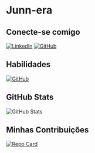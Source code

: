 # Junn-era

## Conecte-se comigo
[![LinkedIn](https://img.shields.io/badge/LinkedIn-000?style=for-the-badge&logo=linkedin&logoColor=0E76A8)](https://www.linkedin.com/in/francisco-de-oliveira-75353069/)
[![GitHub](https://img.shields.io/badge/GitHub-000?style=for-the-badge&logo=github&logoColor=white)](+https://github.com/junn-era)
## Habilidades
[![GitHub](https://img.shields.io/badge/GitHub-000?style=for-the-badge&logo=github&logoColor=white)](+https://github.com/junn-era)
## GitHub Stats
![GitHub Stats](https://github-readme-stats.vercel.app/api?username=JUNN-ERA&theme=transparent&bg_color=000&border_color=30A3DC&show_icons=true&icon_color=30A3DC&title_color=E94D5F&text_color=FFF)

## Minhas Contribuições
[![Repo Card](https://github-readme-stats.vercel.app/api/pin/?username=JUNN-ERA&repo=DIO-LAB-OPEN-SOURCE&bg_color=000&border_color=30A3DC&show_icons=true&icon_color=30A3DC&title_color=E94D5F&text_color=FFF)](https://github.com/JUNN-ERA/DIO-LAB-OPEN-SOURCE)
